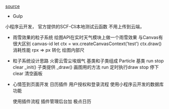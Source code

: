 [source](https://juejin.im/book/5b70f101e51d456669381803/section/5b70f587518825612b15bd95)

- Gulp 

小程序云开发， 官方提供的SCF-Cli本地测试云函数
不用上传到云端，

- 雨雪效果的粒子系统
  绘图API在实时天气模块上做一个雨雪效果
  与Canvas有很大区别
  canvas-id   let ctx = wx.createCanvasContext('test')
  ctx.draw() 消耗性能
  rpx => px 转化  绘图内部尺

- 粒子系统设计思路
  火雾云雪尘埃烟气
  基类和子类组成
  Particle 基类  run stop clear
  _init() 子类提供
  _draw() 画图用的方法
  run  定时执行draw
  stop 停下
  clear 清空画板

- 心情签到页面开发
  日历插件
  用户授权和登录流程
  使用小程序云开发的数据库功能

  使用插件流程
  插件管理后台加 极点日历
  




